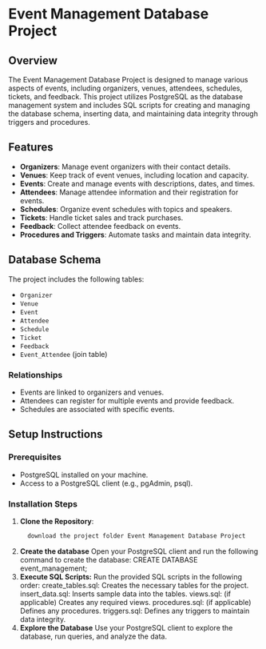 # Event Management Database Project

## Overview
The Event Management Database Project is designed to manage various aspects of events, including organizers, venues, attendees, schedules, tickets, and feedback. This project utilizes PostgreSQL as the database management system and includes SQL scripts for creating and managing the database schema, inserting data, and maintaining data integrity through triggers and procedures.

## Features
- **Organizers**: Manage event organizers with their contact details.
- **Venues**: Keep track of event venues, including location and capacity.
- **Events**: Create and manage events with descriptions, dates, and times.
- **Attendees**: Manage attendee information and their registration for events.
- **Schedules**: Organize event schedules with topics and speakers.
- **Tickets**: Handle ticket sales and track purchases.
- **Feedback**: Collect attendee feedback on events.
- **Procedures and Triggers**: Automate tasks and maintain data integrity.

## Database Schema
The project includes the following tables:
- `Organizer`
- `Venue`
- `Event`
- `Attendee`
- `Schedule`
- `Ticket`
- `Feedback`
- `Event_Attendee` (join table)

### Relationships
- Events are linked to organizers and venues.
- Attendees can register for multiple events and provide feedback.
- Schedules are associated with specific events.

## Setup Instructions

### Prerequisites
- PostgreSQL installed on your machine.
- Access to a PostgreSQL client (e.g., pgAdmin, psql).

### Installation Steps
1. **Clone the Repository**:
   ```bash
     download the project folder Event Management Database Project
2. **Create the database**
    Open your PostgreSQL client and run the following command to create the database:
    CREATE DATABASE event_management;
3. **Execute SQL Scripts:**
    Run the provided SQL scripts in the following order:
        create_tables.sql: Creates the necessary tables for the project.
        insert_data.sql: Inserts sample data into the tables.
        views.sql: (if applicable) Creates any required views.
        procedures.sql: (if applicable) Defines any procedures.
        triggers.sql: Defines any triggers to maintain data integrity.
4. **Explore the Database**
    Use your PostgreSQL client to explore the database, run queries, and analyze the data.
